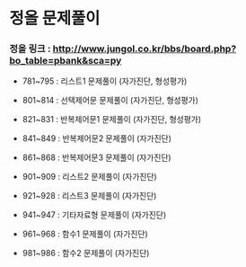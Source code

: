 # 정올 문제풀이

### 정올 링크 : <http://www.jungol.co.kr/bbs/board.php?bo_table=pbank&sca=py>

- 781~795 : 리스트1 문제풀이 (자가진단, 형성평가)
- 801~814 : 선택제어문 문제풀이 (자가진단, 형성평가)
- 821~831 : 반복제어문1 문제풀이 (자가진단, 형성평가)
- 841~849 : 반복제어문2 문제풀이 (자가진단)
- 861~868 : 반복제어문3 문제풀이 (자가진단)

- 901~909 : 리스트2 문제풀이 (자가진단)
- 921~928 : 리스트3 문제풀이 (자가진단)
- 941~947 : 기타자료형 문제풀이 (자가진단)
- 961~968 : 함수1 문제풀이 (자가진단)
- 981~986 : 함수2 문제풀이 (자가진단)
